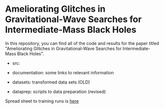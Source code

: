 # Ameliorating Glitches in Gravitational-Wave Searches for Intermediate-Mass Black Holes

In this repository, you can find all of the code and results for the paper titled "Ameliorating Glitches in Gravitational-Wave Searches for Intermediate-Mass Black Holes".


- src: 

- documentation: some links to relevant information

- datasets: transformed data sets (OLD)

- dataprep: scripts to data preparation (revised)

Spread sheet to training runs is [here](https://docs.google.com/spreadsheets/d/16XEGBsFjIgWWcGeWmITPvdNfHIpiE_0zBcA3hIJtXlo/edit?usp=sharing)
